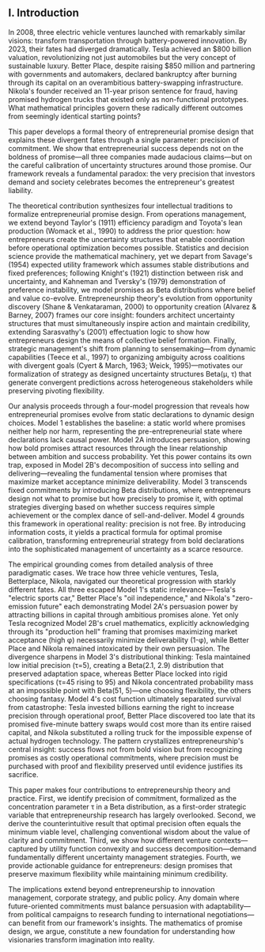 ## **I. Introduction**

In 2008, three electric vehicle ventures launched with remarkably similar visions: transform transportation through battery-powered innovation. By 2023, their fates had diverged dramatically. Tesla achieved an $800 billion valuation, revolutionizing not just automobiles but the very concept of sustainable luxury. Better Place, despite raising $850 million and partnering with governments and automakers, declared bankruptcy after burning through its capital on an overambitious battery-swapping infrastructure. Nikola's founder received an 11-year prison sentence for fraud, having promised hydrogen trucks that existed only as non-functional prototypes. What mathematical principles govern these radically different outcomes from seemingly identical starting points?

This paper develops a formal theory of entrepreneurial promise design that explains these divergent fates through a single parameter: precision of commitment. We show that entrepreneurial success depends not on the boldness of promise—all three companies made audacious claims—but on the careful calibration of uncertainty structures around those promise. Our framework reveals a fundamental paradox: the very precision that investors demand and society celebrates becomes the entrepreneur's greatest liability.

The theoretical contribution synthesizes four intellectual traditions to formalize entrepreneurial promise design. From operations management, we extend beyond Taylor's (1911) efficiency paradigm and Toyota's lean production (Womack et al., 1990) to address the prior question: how entrepreneurs create the uncertainty structures that enable coordination before operational optimization becomes possible. Statistics and decision science provide the mathematical machinery, yet we depart from Savage's (1954) expected utility framework which assumes stable distributions and fixed preferences; following Knight's (1921) distinction between risk and uncertainty, and Kahneman and Tversky's (1979) demonstration of preference instability, we model promises as Beta distributions where belief and value co-evolve. Entrepreneurship theory's evolution from opportunity discovery (Shane & Venkataraman, 2000) to opportunity creation (Alvarez & Barney, 2007) frames our core insight: founders architect uncertainty structures that must simultaneously inspire action and maintain credibility, extending Sarasvathy's (2001) effectuation logic to show how entrepreneurs design the means of collective belief formation. Finally, strategic management's shift from planning to sensemaking—from dynamic capabilities (Teece et al., 1997) to organizing ambiguity across coalitions with divergent goals (Cyert & March, 1963; Weick, 1995)—motivates our formalization of strategy as designed uncertainty structures Beta(μ, τ) that generate convergent predictions across heterogeneous stakeholders while preserving pivoting flexibility.

Our analysis proceeds through a four-model progression that reveals how entrepreneurial promises evolve from static declarations to dynamic design choices. Model 1 establishes the baseline: a static world where promises neither help nor harm, representing the pre-entrepreneurial state where declarations lack causal power. Model 2A introduces persuasion, showing how bold promises attract resources through the linear relationship between ambition and success probability. Yet this power contains its own trap, exposed in Model 2B's decomposition of success into selling and delivering—revealing the fundamental tension where promises that maximize market acceptance minimize deliverability. Model 3 transcends fixed commitments by introducing Beta distributions, where entrepreneurs design not what to promise but how precisely to promise it, with optimal strategies diverging based on whether success requires simple achievement or the complex dance of sell-and-deliver. Model 4 grounds this framework in operational reality: precision is not free. By introducing information costs, it yields a practical formula for optimal promise calibration, transforming entrepreneurial strategy from bold declarations into the sophisticated management of uncertainty as a scarce resource.

The empirical grounding comes from detailed analysis of three paradigmatic cases. We trace how three vehicle ventures, Tesla, Betterplace, Nikola, navigated our theoretical progression with starkly different fates. All three escaped Model 1's static irrelevance—Tesla's "electric sports car," Better Place's "oil independence," and Nikola's "zero-emission future" each demonstrating Model 2A's persuasion power by attracting billions in capital through ambitious promises alone. Yet only Tesla recognized Model 2B's cruel mathematics, explicitly acknowledging through its "production hell" framing that promises maximizing market acceptance (high φ) necessarily minimize deliverability (1-φ), while Better Place and Nikola remained intoxicated by their own persuasion. The divergence sharpens in Model 3's distributional thinking: Tesla maintained low initial precision (τ=5), creating a Beta(2.1, 2.9) distribution that preserved adaptation space, whereas Better Place locked into rigid specifications (τ=45 rising to 95) and Nikola concentrated probability mass at an impossible point with Beta(51, 5)—one choosing flexibility, the others choosing fantasy. Model 4's cost function ultimately separated survival from catastrophe: Tesla invested billions earning the right to increase precision through operational proof, Better Place discovered too late that its promised five-minute battery swaps would cost more than its entire raised capital, and Nikola substituted a rolling truck for the impossible expense of actual hydrogen technology. The pattern crystallizes entrepreneurship's central insight: success flows not from bold vision but from recognizing promises as costly operational commitments, where precision must be purchased with proof and flexibility preserved until evidence justifies its sacrifice.

This paper makes four contributions to entrepreneurship theory and practice. First, we identify precision of commitment, formalized as the concentration parameter τ in a Beta distribution, as a first-order strategic variable that entrepreneurship research has largely overlooked. Second, we derive the counterintuitive result that optimal precision often equals the minimum viable level, challenging conventional wisdom about the value of clarity and commitment. Third, we show how different venture contexts—captured by utility function convexity and success decomposition—demand fundamentally different uncertainty management strategies. Fourth, we provide actionable guidance for entrepreneurs: design promises that preserve maximum flexibility while maintaining minimum credibility.

The implications extend beyond entrepreneurship to innovation management, corporate strategy, and public policy. Any domain where future-oriented commitments must balance persuasion with adaptability—from political campaigns to research funding to international negotiations—can benefit from our framework's insights. The mathematics of promise design, we argue, constitute a new foundation for understanding how visionaries transform imagination into reality.

